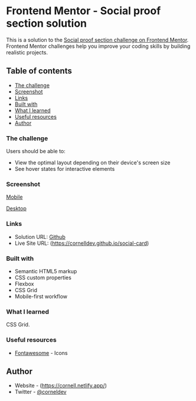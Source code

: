 # Frontend Mentor - Social proof section solution

This is a solution to the [Social proof section challenge on Frontend Mentor](https://www.frontendmentor.io/challenges/social-proof-section-6e0qTv_bA). Frontend Mentor challenges help you improve your coding skills by building realistic projects. 

## Table of contents

  - [The challenge](#the-challenge)
  - [Screenshot](#screenshot)
  - [Links](#links)
  - [Built with](#built-with)
  - [What I learned](#what-i-learned)
  - [Useful resources](#useful-resources)
  - [Author](#author)

### The challenge

Users should be able to:

- View the optimal layout depending on their device's screen size
- See hover states for interactive elements

### Screenshot

[Mobile](mobile.png)

[Desktop](desktop.png)

### Links

- Solution URL: [Github](https://github.com/cornelldev/social-card)
- Live Site URL: (https://cornelldev.github.io/social-card)

### Built with

- Semantic HTML5 markup
- CSS custom properties
- Flexbox
- CSS Grid
- Mobile-first workflow

### What I learned

CSS Grid. 

### Useful resources

- [Fontawesome](https://fontawesome.com/) - Icons 

## Author

- Website - (https://cornell.netlify.app/)
- Twitter - [@corneldev](https://www.twtter.com/corneldev)
